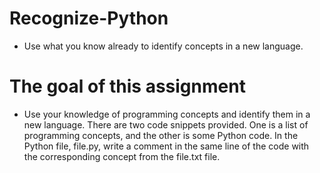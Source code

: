 # Recognize-Python

* Use what you know already to identify concepts in a new language.

# The goal of this assignment
* Use your knowledge of programming concepts and identify them in a new language.  There are two code snippets provided.  One is a list of programming concepts, and the other is some Python code.  In the Python file, file.py, write a comment in the same line of the code with the corresponding concept from the file.txt file.
